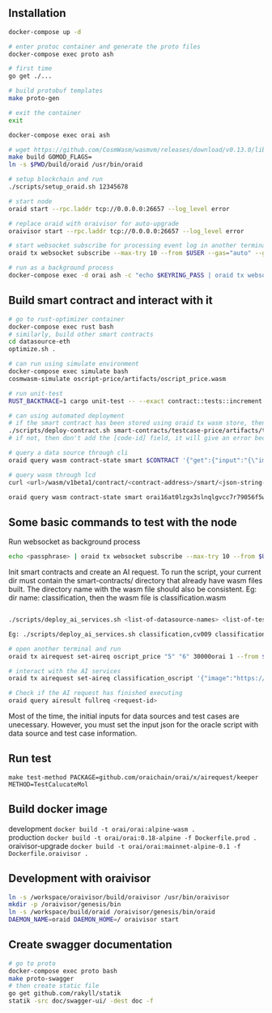 ## Installation

```bash
docker-compose up -d

# enter protoc container and generate the proto files
docker-compose exec proto ash

# first time
go get ./...

# build protobuf templates
make proto-gen

# exit the container
exit

docker-compose exec orai ash

# wget https://github.com/CosmWasm/wasmvm/releases/download/v0.13.0/libwasmvm_muslc.a -O /lib/libwasmvm_muslc.a
make build GOMOD_FLAGS=
ln -s $PWD/build/oraid /usr/bin/oraid

# setup blockchain and run
./scripts/setup_oraid.sh 12345678

# start node
oraid start --rpc.laddr tcp://0.0.0.0:26657 --log_level error

# replace oraid with oraivisor for auto-upgrade
oraivisor start --rpc.laddr tcp://0.0.0.0:26657 --log_level error

# start websocket subscribe for processing event log in another terminal
oraid tx websocket subscribe --max-try 10 --from $USER --gas="auto" --gas-adjustment="1.5" --chain-id=$CHAIN_ID -y

# run as a background process
docker-compose exec -d orai ash -c "echo $KEYRING_PASS | oraid tx websocket subscribe --max-try 10 --from $USER --gas="auto" --gas-adjustment="1.5" --chain-id=$CHAIN_ID -y"
```

## Build smart contract and interact with it

```bash
# go to rust-optimizer container
docker-compose exec rust bash
# similarly, build other smart contracts
cd datasource-eth
optimize.sh .

# can run using simulate environment
docker-compose exec simulate bash
cosmwasm-simulate oscript-price/artifacts/oscript_price.wasm

# run unit-test
RUST_BACKTRACE=1 cargo unit-test -- --exact contract::tests::increment --show-output

# can using automated deployment
# if the smart contract has been stored using oraid tx wasm store, then use the below command with suitable code id
./scripts/deploy-contract.sh smart-contracts/testcase-price/artifacts/testcase_price.wasm "testcase-price 1" '{"ai_data_source":["datasource_eth"],"testcase":["testcase_price"]}' [code_id]
# if not, then don't add the [code-id] field, it will give an error because the smart contract has not had a code id yet.

# query a data source through cli
oraid query wasm contract-state smart $CONTRACT '{"get":{"input":"{\"image\":\"https://encrypted-tbn0.gstatic.com/images?q=tbn:ANd9GcSfx__RoRYzLDgXDiJxYGxLihJC4zoqV3V0xg&usqp=CAU\",\"model\":\"inception_v3\",\"name\":\"test_image\"}"}}'

# query wasm through lcd
curl <url>/wasm/v1beta1/contract/<contract-address>/smart/<json-string-encoded-in-base64>

oraid query wasm contract-state smart orai16at0lzgx3slnqlgvcc7r79056f5wkuczenn09k '{"test":{"input":"{\"image\":\"https://encrypted-tbn0.gstatic.com/images?q=tbn:ANd9GcSfx__RoRYzLDgXDiJxYGxLihJC4zoqV3V0xg&usqp=CAU\",\"model\":\"inception_v3\",\"name\":\"test_image\"}","output":"a","contract":"orai1aysde07zjurpp99jgl4xa7vskr8xnlcfkedkd9"}}'

```

## Some basic commands to test with the node

Run websocket as background process

```bash
echo <passphrase> | oraid tx websocket subscribe --max-try 10 --from $USER --gas="auto" --gas-adjustment="1.5" --chain-id=$CHAIN_ID -y
```

Init smart contracts and create an AI request. To run the script, your current dir must contain the smart-contracts/ directory that already have wasm files built. The directory name with the wasm file should also be consistent. Eg: dir name: classification, then the wasm file is classification.wasm

```bash

./scripts/deploy_ai_services.sh <list-of-datasource-names> <list-of-testcase-names> <oscript-name> <datasource-init-input> <testcase-input> <script-indexing> <path to the oraiwasm directory> <passphrase>

Eg: ./scripts/deploy_ai_services.sh classification,cv009 classification_testcase classification_oscript '' '' '{"ai_data_source":["classification","cv009"],"testcase":["classification_testcase"]}' 1 /workspace/oraiwasm 123456789

# open another terminal and run
oraid tx airequest set-aireq oscript_price "5" "6" 30000orai 1 --from $USER --chain-id $CHAIN_ID -y

# interact with the AI services 
oraid tx airequest set-aireq classification_oscript '{"image":"https://encrypted-tbn0.gstatic.com/images?q=tbn:ANd9GcSfx__RoRYzLDgXDiJxYGxLihJC4zoqV3V0xg&usqp=CAU","model":"inception_v3","name":"test_image"}' "6" 30000orai 1 --from $USER --chain-id $CHAIN_ID -y

# Check if the AI request has finished executing
oraid query airesult fullreq <request-id>

```

Most of the time, the initial inputs for data sources and test cases are unecessary. However, you must set the input json for the oracle script with data source and test case information.

## Run test
`make test-method PACKAGE=github.com/oraichain/orai/x/airequest/keeper METHOD=TestCalucateMol`

## Build docker image

development `docker build -t orai/orai:alpine-wasm .`  
production `docker build -t orai/orai:0.18-alpine -f Dockerfile.prod .`  
oraivisor-upgrade `docker build -t orai/orai:mainnet-alpine-0.1 -f Dockerfile.oraivisor .`  

## Development with oraivisor

```bash
ln -s /workspace/oraivisor/build/oraivisor /usr/bin/oraivisor
mkdir -p /oraivisor/genesis/bin
ln -s /workspace/build/oraid /oraivisor/genesis/bin/oraid
DAEMON_NAME=oraid DAEMON_HOME=/ oraivisor start
```

## Create swagger documentation

```bash
# go to proto
docker-compose exec proto bash
make proto-swagger
# then create static file
go get github.com/rakyll/statik
statik -src doc/swagger-ui/ -dest doc -f
```